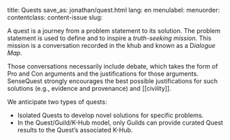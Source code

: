 title: Quests
save_as: jonathan/quest.html
lang: en
menulabel:
menuorder:
contentclass: content-issue
slug:

A quest is a journey from a problem statement to its solution. The problem statement is used to define and to inspire a _truth-seeking mission_. This mission is a conversation recorded in the khub and known as a D*ialogue Map*.

Those conversations necessarily include debate, which takes the form of Pro and Con arguments and the justifications for those arguments. SenseQuest strongly encourages the best possible justifications for such solutions (e.g., evidence and provenance) and [[civility]].

We anticipate two types of quests:

-   Isolated Quests to develop novel solutions for specific problems.
-   In the Quest/Guild/K-Hub model, only Guilds can provide curated Quest results to the Quest’s associated K-Hub.